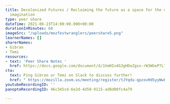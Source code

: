 ```yaml
---
title: Decolonized Futures / Reclaiming the future as a space for the decolonized
  imagination
type: peer share
dateTime: 2021-08-23T14:00:00.000+00:00
durationInMinutes: 60
imageSrc: "/uploads/mozfestwranglers/peershare5.png"
learnerNames: []
sharerNames:
- Gibran
- Temi
resources:
- text: 'Peer Share Notes '
  href: https://docs.google.com/document/d/1hmHIx4G3gHDeZgxx-rW3WGeP7LTEsETkv1Pyj9EZaXM/edit#
cta:
  text: Ping Gibran or Temi on Slack to discuss further!
  href: " https://mozilla.zoom.us/meeting/register/tJYqdu-qpzovHdSyyWwF10oe1NHvzIuym3Jx"
youtubeRecordingID: ''
panoptoRecordingID: 46c345cd-6e2d-4d58-9115-ad8d00fc4a79

---
```


